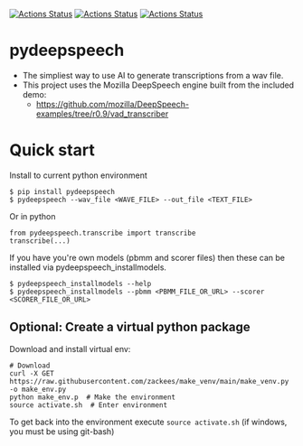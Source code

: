 
[![Actions Status](https://github.com/zackees/pydeepspeech/workflows/MacOS_Tests/badge.svg)](https://github.com/zackees/pydeepspeech/actions/workflows/push_macos.yml)
[![Actions Status](https://github.com/zackees/pydeepspeech/workflows/Win_Tests/badge.svg)](https://github.com/zackees/pydeepspeech/actions/workflows/push_win.yml)
[![Actions Status](https://github.com/zackees/pydeepspeech/workflows/Ubuntu_Tests/badge.svg)](https://github.com/zackees/pydeepspeech/actions/workflows/push_ubuntu.yml)


# pydeepspeech
  * The simpliest way to use AI to generate transcriptions from a wav file.
  * This project uses the Mozilla DeepSpeech engine built from the included demo:
    * https://github.com/mozilla/DeepSpeech-examples/tree/r0.9/vad_transcriber


# Quick start


Install to current python environment


```
$ pip install pydeepspeech
$ pydeepspeech --wav_file <WAVE_FILE> --out_file <TEXT_FILE>

```

Or in python
```
from pydeepspeech.transcribe import transcribe
transcribe(...)
```

If you have you're own models (pbmm and scorer files) then these can be installed via pydeepspeech_installmodels.
```
$ pydeepspeech_installmodels --help
$ pydeepspeech_installmodels --pbmm <PBMM_FILE_OR_URL> --scorer <SCORER_FILE_OR_URL>
```


## Optional: Create a virtual python package

Download and install virtual env:

```
# Download
curl -X GET https://raw.githubusercontent.com/zackees/make_venv/main/make_venv.py -o make_env.py
python make_env.p  # Make the environment
source activate.sh  # Enter environment
```
  
To get back into the environment execute `source activate.sh` (if windows, you must be using git-bash)
